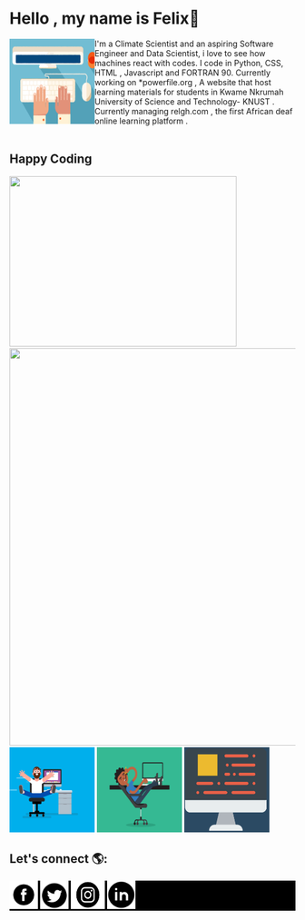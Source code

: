 


# Hello , my name is Felix👋
<img src="images/Typing.gif" alt="An image of a hand typing-Animated" align="left" width="150px" height="150px">
I'm a Climate Scientist and an aspiring Software Engineer and Data Scientist, i love to see how machines react with codes. I code in Python, CSS, HTML , Javascript and FORTRAN 90.
Currently working on *powerfile.org     , A website that host learning materials for students in Kwame Nkrumah University of Science and Technology- KNUST .
<br>
Currently managing relgh.com    , the first African deaf online learning platform .
<br>

<br>


## Happy Coding
<div>


  <img src="https://github-readme-stats.vercel.app/api/top-langs/?username=felaris" width="400px" height="300px" >
  <img src="https://github-readme-stats.vercel.app/api?username=felaris" width="700px" height="700px"> </div>

  <div>
  <img src="images/coding.gif" alt=" A man coding " width="150px" height="150px">
<img src="images/relax.gif" alt=" A man relaxed while coding " width="150px" height="150px">
<img src="images/computer.gif" alt=" A Computer " width="150px" height="150px">
<!--<img src="images/html.webp" alt=" Html on the wall " width="150px" height="150px"> </div>-->
  </div>

## Let's connect  🌎:
<div style="background-color:black">
<a href="https://web.facebook.com/felix.awortwe.315">  <img src="images/fb.png" alt="Facebook icon"     width="50px" height="50px"> </a>
<a  href="https://twitter.com/KwamenaFelix">   <img src="images/tw.webp" alt="Twitter icon"    width="50px" height="50px">   </a>
<a   href="https://www.instagram.com/felixawortwekwamena/"> <img src="images/ins.png" alt ="Instagram icon"    width="60px" height="50px">  </a>
<a  href="https://www.linkedin.com/in/awortwe-felix-kwamena-%F0%9F%87%AC%F0%9F%87%AD-4644a7140/"><img src="images/lin.webp" alt = "Linkedin icon"    width="50px" height="50px">   </a>  </div>


